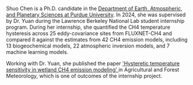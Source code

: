 Shuo Chen is a Ph.D. candidate in the [Department of Earth, Atmospheric, and Planetary Sciences at Purdue University](https://www.eaps.purdue.edu/). In 2024, she was supervised by Dr. Yuan during the Lawrence Berkeley National Lab student internship program. During her internship, she quantified the CH4 temperature hysteresis across 25 eddy-covariance sites from FLUXNET-CH4 and compared it against the estimates from 42 CH4 emission models, including 13 biogeochemical models, 22 atmospheric inversion models, and 7 machine learning models.

Working with Dr. Yuan, she published the paper ['Hysteretic temperature sensitivity in wetland CH4 emission modeling' ](https://www.sciencedirect.com/science/article/pii/S0168192325003247) in Agricultural and Forest Meteorology, which is one of outcomes of the internship project.